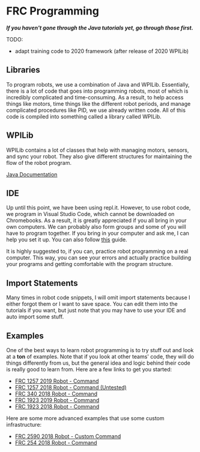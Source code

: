 # FRC Programming

***If you haven't gone through the Java tutorials yet, go through those first.***

TODO:
- adapt training code to 2020 framework (after release of 2020 WPILib)

## Libraries

To program robots, we use a combination of Java and WPILib. Essentially, there is a lot of code that goes into programming robots, most of which is incredibly complicated and time-consuming. As a result, to help access things like motors, time things like the different robot periods, and manage complicated procedures like PID, we use already written code. All of this code is compiled into something called a library called WPILib.

## WPILib

WPILib contains a lot of classes that help with managing motors, sensors, and sync your robot. They also give different structures for maintaining the flow of the robot program.

[Java Documentation](http://first.wpi.edu/FRC/roborio/beta/docs/java/)

## IDE

Up until this point, we have been using repl.it. However, to use robot code, we program in Visual Studio Code, which cannot be downloaded on Chromebooks. As a result, it is greatly appreciated if you all bring in your own computers. We can probably also form groups and some of you will have to program together. If you bring in your computer and ask me, I can help you set it up. You can also follow [this](http://docs.wpilib.org/en/latest/docs/getting-started/getting-started-frc-control-system/wpilib-setup.html) guide.

It is highly suggested to, if you can, practice robot programming on a real computer. This way, you can see your errors and actually practice building your programs and getting comfortable with the program structure.

## Import Statements

Many times in robot code snippets, I will omit import statements because I either forgot them or I want to save space. You can edit them into the tutorials if you want, but just note that you may have to use your IDE and auto import some stuff.

## Examples

One of the best ways to learn robot programming is to try stuff out and look at a **ton** of examples. Note that if you look at other teams' code, they will do things differently from us, but the general idea and logic behind their code is really good to learn from. Here are a few links to get you started:

- [FRC 1257 2019 Robot - Command](https://github.com/FRC1257/2019-Robot-Command)
- [FRC 1257 2018 Robot - Command (Untested)](https://github.com/Ryan10145/2018-Robot-Command)
- [FRC 340 2018 Robot - Command](https://github.com/Greater-Rochester-Robotics/PowerUp2018-340)
- [FRC 1923 2019 Robot - Command](https://github.com/Team1923/Destination_Deep_Space_2019)
- [FRC 1923 2018 Robot - Command](https://github.com/Team1923/Power_Up_2018)

Here are some more advanced examples that use some custom infrastructure:

- [FRC 2590 2018 Robot - Custom Command](https://github.com/Team2590/FRC2590-2018-PostIRI)
- [FRC 254 2018 Robot - Command](https://github.com/Team254/FRC-2018-Public)
